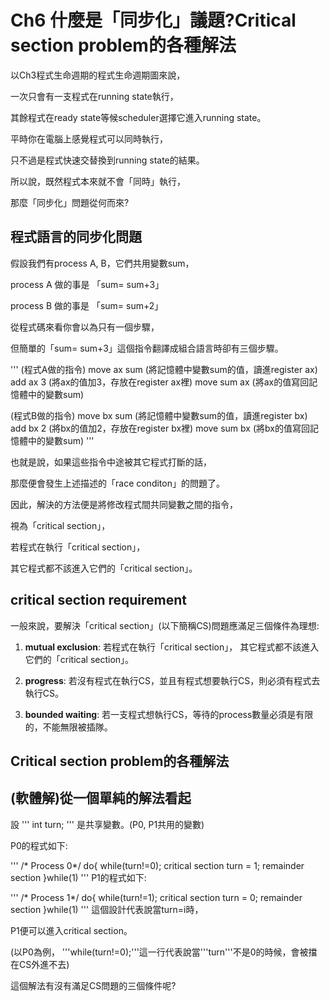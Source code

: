 Ch6 什麼是「同步化」議題?Critical section problem的各種解法
===

以Ch3程式生命週期的程式生命週期圖來說，

一次只會有一支程式在running state執行，

其餘程式在ready state等候scheduler選擇它進入running state。

平時你在電腦上感覺程式可以同時執行，

只不過是程式快速交替換到running state的結果。

所以說，既然程式本來就不會「同時」執行，

那麼「同步化」問題從何而來?

## 程式語言的同步化問題

假設我們有process A, B，它們共用變數sum，

process A 做的事是 「sum= sum+3」

process B 做的事是 「sum= sum+2」

從程式碼來看你會以為只有一個步驟，

但簡單的「sum= sum+3」這個指令翻譯成組合語言時卻有三個步驟。

'''
(程式A做的指令)
move ax sum (將記憶體中變數sum的值，讀進register ax)
add ax 3 (將ax的值加3，存放在register ax裡) 
move sum ax (將ax的值寫回記憶體中的變數sum) 

(程式B做的指令)
move bx sum (將記憶體中變數sum的值，讀進register bx)
add bx 2 (將bx的值加2，存放在register bx裡) 
move sum bx (將bx的值寫回記憶體中的變數sum)
'''

也就是說，如果這些指令中途被其它程式打斷的話，

那麼便會發生上述描述的「race conditon」的問題了。

因此，解決的方法便是將修改程式間共同變數之間的指令，

視為「critical section」，

若程式在執行「critical section」，

其它程式都不該進入它們的「critical section」。

## critical section requirement

一般來說，要解決「critical section」(以下簡稱CS)問題應滿足三個條件為理想:

1. **mutual exclusion**: 若程式在執行「critical section」，
    其它程式都不該進入它們的「critical section」。
    
2. **progress**: 若沒有程式在執行CS，並且有程式想要執行CS，則必須有程式去執行CS。

3. **bounded waiting**: 若一支程式想執行CS，等待的process數量必須是有限的，不能無限被插隊。

## Critical section problem的各種解法

## (軟體解)從一個單純的解法看起

設 ''' int turn; ''' 是共享變數。(P0, P1共用的變數)

P0的程式如下:

'''
/* Process 0*/
do{
    while(turn!=0);
        critical section
    turn = 1;
        remainder section
}while(1)
'''
P1的程式如下:

'''
/* Process 1*/
do{
    while(turn!=1);
        critical section
    turn = 0;
        remainder section
}while(1)
'''
這個設計代表說當turn=i時，

P1便可以進入critical section。

(以P0為例， '''while(turn!=0);'''這一行代表說當'''turn'''不是0的時候，會被擋在CS外進不去)

這個解法有沒有滿足CS問題的三個條件呢?

